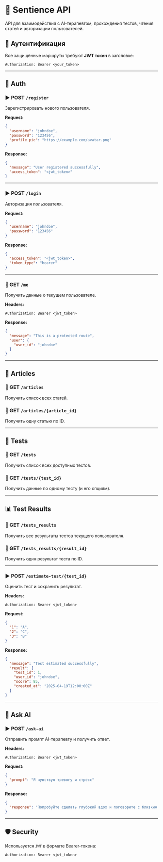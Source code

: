 
# 📘 Sentience API

API для взаимодействия с AI-терапевтом, прохождения тестов, чтения статей и авторизации пользователей.

## 🔐 Аутентификация

Все защищённые маршруты требуют **JWT токен** в заголовке:

```
Authorization: Bearer <your_token>
```

---

## 🔑 Auth

### ▶️ POST `/register`
Зарегистрировать нового пользователя.

**Request:**
```json
{
  "username": "johndoe",
  "password": "123456",
  "profile_pic": "https://example.com/avatar.png"
}
```

**Response:**
```json
{
  "message": "User registered successfully",
  "access_token": "<jwt_token>"
}
```

---

### ▶️ POST `/login`
Авторизация пользователя.

**Request:**
```json
{
  "username": "johndoe",
  "password": "123456"
}
```

**Response:**
```json
{
  "access_token": "<jwt_token>",
  "token_type": "bearer"
}
```

---

### 🔐 GET `/me`
Получить данные о текущем пользователе.

**Headers:**
```
Authorization: Bearer <jwt_token>
```

**Response:**
```json
{
  "message": "This is a protected route",
  "user": {
    "user_id": "johndoe"
  }
}
```

---

## 📝 Articles

### 🔐 GET `/articles`
Получить список всех статей.

### 🔐 GET `/articles/{article_id}`
Получить одну статью по ID.

---

## 🧠 Tests

### 🔐 GET `/tests`
Получить список всех доступных тестов.

### 🔐 GET `/tests/{test_id}`
Получить данные по одному тесту (и его опциям).

---

## 📊 Test Results

### 🔐 GET `/tests_results`
Получить все результаты тестов текущего пользователя.

### 🔐 GET `/tests_results/{result_id}`
Получить один результат теста по ID.

---

### ▶️ POST `/estimate-test/{test_id}`
Оценить тест и сохранить результат.

**Headers:**
```
Authorization: Bearer <jwt_token>
```

**Request:**
```json
{
  "1": "A",
  "2": "C",
  "3": "B"
}
```

**Response:**
```json
{
  "message": "Test estimated successfully",
  "result": {
    "test_id": 1,
    "user_id": "johndoe",
    "score": 85,
    "created_at": "2025-04-19T12:00:00Z"
  }
}
```

---

## 🧠 Ask AI

### ▶️ POST `/ask-ai`
Отправить промпт AI-терапевту и получить ответ.

**Headers:**
```
Authorization: Bearer <jwt_token>
```

**Request:**
```json
{
  "prompt": "Я чувствую тревогу и стресс"
}
```

**Response:**
```json
{
  "response": "Попробуйте сделать глубокий вдох и поговорите с близким человеком о своих переживаниях."
}
```

---

## 🛡️ Security

Используется `JWT` в формате Bearer-токена:
```http
Authorization: Bearer <jwt_token>
```
